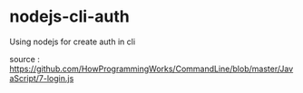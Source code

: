 # nodejs-cli-auth
Using nodejs for create auth in cli

source : https://github.com/HowProgrammingWorks/CommandLine/blob/master/JavaScript/7-login.js